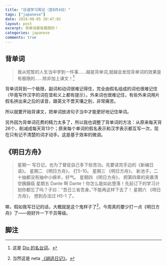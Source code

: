 ```yaml
---
title: "日语学习周记（至8月4日）"
tags: ["japanese"]
date: 2019-08-05 20:47:02
layout: post
excerpt: 背单词是有极限的！
categories: japanese
comments: true
---
```


## 背单词 ##

> 我从短暂的人生当中学到一件事......越是背单词,就越会发现背单词的效果是有极限的......除非加上课文！[^1]

背单词背到一个极限，副词和动词很难记得住，完全由假名组成的词也很难记住（毕竟写作汉字的词在音和义上都有提示）。外来词也很难记住，有些外来词用片假名拼出来之后的读音，跟英文不啻天壤之别，非常痛苦。

所以就要开始背课文，把单词放进句子当中才能更好地记住单词。

另外因为背单词花费的精力太多了，所以我也调整了背单词的方法：从原来每天背26个，削减成每天背13个；原来每个单词的假名表示和汉字表示都互写一次，现在只有记不清楚的词才动手。这是基于效率的微调。


## 《明日方舟》 ##

> 星期一 写日记，也为了督促自己多下些苦功。先要读完手边的《新编日语》。
> 星期二 《明日方舟》， 打5-10。
> 星期三 《明日方舟》， 新池子，二十抽都没有抽中小绵羊，好气。
> 星期四 《明日方舟》， 把第四章的突袭清空胰腺癌
> 星期五  Dante 啊 Dante！你怎么能如此堕落！先前订下的学习计划你都忘了吗？子曰：“吾日三省吾身。”不能再这样下去了！
> 星期六 《明日方舟》， 想到办法过 H5-1 了。

嘛，假如我写日记的话，大概就是这个鬼样子了[^2]，今周真的要少打一点《明日方舟》了——刚好升一下干员等级。


## 脚注 ##

[^1]: 这是 [Dio 的名台词](https://zh.moegirl.org/%E6%88%91%E4%B8%8D%E5%81%9A%E4%BA%BA%E4%BA%86)。

[^2]: 当然这是 neta [《胡适日记》](https://book.douban.com/review/8666475/)。
